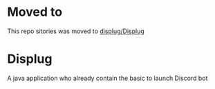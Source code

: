 # Moved to
This repo sitories was moved to [displug/Displug](https://github.com/displug/Displug)

# Displug
A java application who already contain the basic to launch Discord bot
